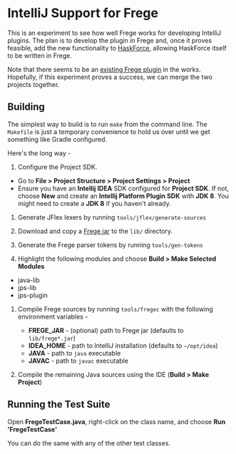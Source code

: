 # IntelliJ Support for Frege

This is an experiment to see how well Frege works for developing IntelliJ plugins.
The plan is to develop the plugin _in_ Frege and, once it proves feasible, add the
new functionality to [HaskForce](http://caryrobbins.com/intellij-haskforce/), allowing
HaskForce itself to be written in Frege.

Note that there seems to be an
[existing Frege plugin](https://github.com/Dierk/frege-idea-plugin)
in the works.  Hopefully, if this experiment proves a success, we can merge the two
projects together.

## Building

The simplest way to build is to run `make` from the command line. The `Makefile` is just
a temporary convenience to hold us over until we get something like Gradle configured.

Here's the long way -

1. Configure the Project SDK.
  * Go to **File > Project Structure > Project Settings > Project**
  * Ensure you have an **Intellij IDEA** SDK configured for **Project SDK**.
      If not, choose **New** and create an **Intellij Platform Plugin SDK**
      with **JDK 8**. You might need to create a **JDK 8** if you haven't already.

1. Generate JFlex lexers by running `tools/jflex/generate-sources`

1. Download and copy a [Frege jar](https://github.com/Frege/frege/releases) to the `lib/`
    directory.

1. Generate the Frege parser tokens by running `tools/gen-tokens`

1. Highlight the following modules and choose **Build > Make Selected Modules**
  * java-lib
  * jps-lib
  * jps-plugin

1. Compile Frege sources by running `tools/fregec` with the
   following environment variables -
      * **FREGE_JAR** - (optional) path to Frege jar (defaults to `lib/frege*.jar`)
      * **IDEA_HOME** - path to IntelliJ installation (defaults to `~/opt/idea`)
      * **JAVA** - path to `java` executable
      * **JAVAC** - path to `javac` executable

1. Compile the remaining Java sources using the IDE (**Build > Make Project**)

## Running the Test Suite

Open **FregeTestCase.java**, right-click on the class name, and choose
  **Run 'FregeTestCase'**

You can do the same with any of the other test classes.
